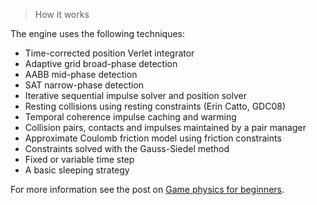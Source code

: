 > How it works

The engine uses the following techniques:

- Time-corrected position Verlet integrator
- Adaptive grid broad-phase detection
- AABB mid-phase detection
- SAT narrow-phase detection
- Iterative sequential impulse solver and position solver
- Resting collisions using resting constraints (Erin Catto, GDC08)
- Temporal coherence impulse caching and warming
- Collision pairs, contacts and impulses maintained by a pair manager
- Approximate Coulomb friction model using friction constraints
- Constraints solved with the Gauss-Siedel method
- Fixed or variable time step
- A basic sleeping strategy

For more information see the post on [Game physics for beginners](http://brm.io/game-physics-for-beginners/).
